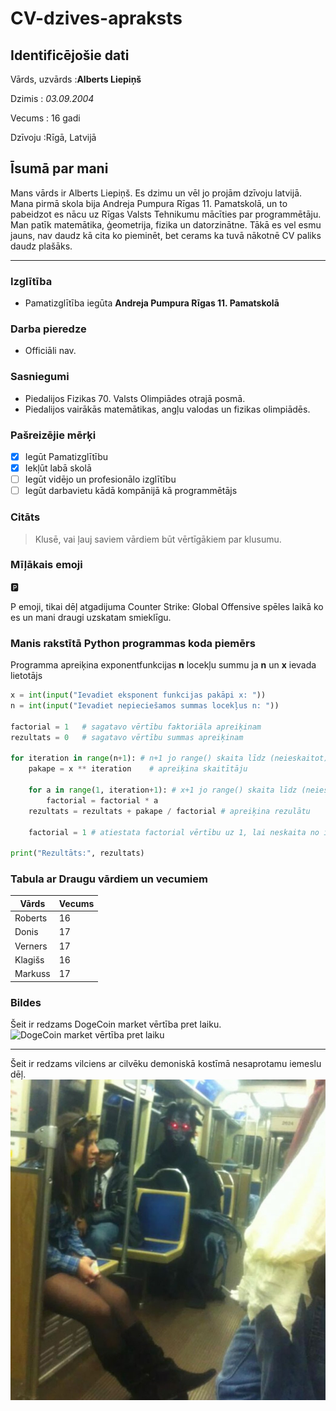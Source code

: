 # CV-dzives-apraksts

## Identificējošie dati

Vārds, uzvārds
:**Alberts Liepiņš**

Dzimis
: *03.09.2004*

Vecums
: 16 gadi

Dzīvoju
:Rīgā, Latvijā

## Īsumā par mani
Mans vārds ir Alberts Liepiņš. Es dzimu un vēl jo projām dzīvoju latvijā. Mana pirmā skola bija Andreja Pumpura Rīgas 11. Pamatskolā, un to pabeidzot es nācu uz Rīgas Valsts Tehnikumu mācīties par programmētāju. Man patīk matemātika, ģeometrija, fizika un datorzinātne. Tākā es vel esmu jauns, nav daudz kā cita ko pieminēt, bet cerams ka tuvā nākotnē CV paliks daudz plašāks.

---

### Izglītība
- Pamatizglītība iegūta **Andreja Pumpura Rīgas 11. Pamatskolā**

### Darba pieredze
- Officiāli nav.

### Sasniegumi
- Piedalijos Fizikas 70. Valsts Olimpiādes otrajā posmā.
- Piedalijos vairākās matemātikas, angļu valodas un fizikas olimpiādēs.

### Pašreizējie mērķi
- [x] Iegūt Pamatizglītību
- [x] Iekļūt labā skolā
- [ ] Iegūt vidējo un profesionālo izglītību
- [ ] Iegūt darbavietu kādā kompānijā kā programmētājs

### Citāts
> Klusē, vai ļauj saviem vārdiem būt vērtīgākiem par klusumu.

### Mīļākais emoji
:parking:

P emoji, tikai dēļ atgadijuma Counter Strike: Global Offensive spēles laikā ko es un mani draugi uzskatam smieklīgu.

### Manis rakstītā Python programmas koda piemērs

Programma apreiķina exponentfunkcijas **n** locekļu summu ja **n** un **x** ievada lietotājs 

```python
x = int(input("Ievadiet eksponent funkcijas pakāpi x: "))
n = int(input("Ievadiet nepieciešamos summas locekļus n: "))

factorial = 1   # sagatavo vērtību faktoriāla apreiķinam
rezultats = 0   # sagatavo vērtību summas apreiķinam

for iteration in range(n+1): # n+1 jo range() skaita līdz (neieskaitot) end vērtībai.
    pakape = x ** iteration    # apreiķina skaitītāju
    
    for a in range(1, iteration+1): # x+1 jo range() skaita līdz (neieskaitot) end vērtībai.
        factorial = factorial * a    
    rezultats = rezultats + pakape / factorial # apreiķina rezulātu
    
    factorial = 1 # atiestata factorial vērtību uz 1, lai neskaita no iepriekšējās vērtības.
    
print("Rezultāts:", rezultats)
```

### Tabula ar Draugu vārdiem un vecumiem

| Vārds | Vecums |
| ----------- | ----------- |
| Roberts | 16 |
| Donis | 17 |
| Verners | 17 |
| Klagišs | 16 |
| Markuss | 17 |

### Bildes
Šeit ir redzams DogeCoin market vērtība pret laiku.
![DogeCoin market vērtība pret laiku](https://cdn.discordapp.com/attachments/425684127832997898/805143674723500094/unknown.png)

---

Šeit ir redzams vilciens ar cilvēku demoniskā kostīmā nesaprotamu iemeslu dēļ.
![Vilciens](vilciens.jpg)
